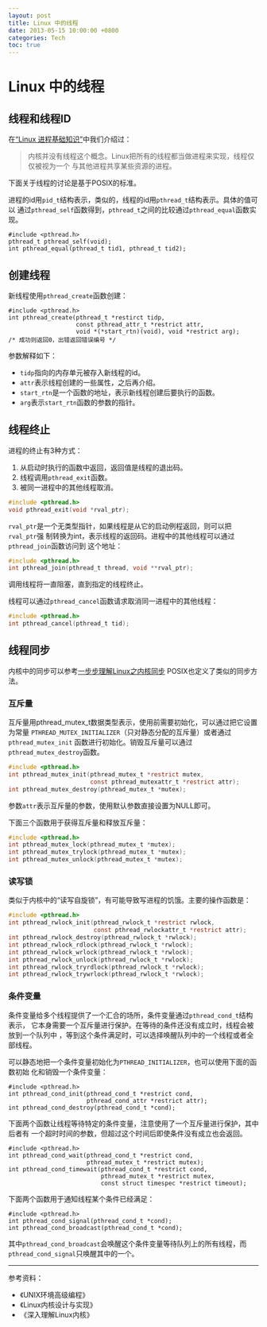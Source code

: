 ```yaml
---
layout: post
title: Linux 中的线程
date: 2013-05-15 10:00:00 +0800
categories: Tech
toc: true
---
```


# Linux 中的线程

## 线程和线程ID

在[“Linux 进程基础知识”](2013-04-23-process_1_basic.md)中我们介绍过：

> 内核并没有线程这个概念。Linux把所有的线程都当做进程来实现，线程仅仅被视为一个
> 与其他进程共享某些资源的进程。

下面关于线程的讨论是基于POSIX的标准。

进程的id用`pid_t`结构表示，类似的，线程的id用`pthread_t`结构表示。具体的值可以
通过`pthread_self`函数得到，`pthread_t`之间的比较通过`pthread_equal`函数实现。


    #include <pthread.h>
    pthread_t pthread_self(void);
    int pthread_equal(pthread_t tid1, pthread_t tid2);


## 创建线程

新线程使用`pthread_create`函数创建：

    #include <pthread.h>
    int pthread_create(pthread_t *restirct tidp,
                       const pthread_attr_t *restrict attr,
                       void *(*start_rtn)(void), void *restrict arg);
    /* 成功则返回0，出错返回错误编号 */

参数解释如下：

* `tidp`指向的内存单元被存入新线程的id。
* `attr`表示线程创建的一些属性，之后再介绍。
* `start_rtn`是一个函数的地址，表示新线程创建后要执行的函数。
* `arg`表示`start_rtn`函数的参数的指针。


## 线程终止

进程的终止有3种方式：

1. 从启动时执行的函数中返回，返回值是线程的退出码。
2. 线程调用`pthread_exit`函数。
3. 被同一进程中的其他线程取消。


```C
#include <pthread.h>
void pthread_exit(void *rval_ptr);
```

`rval_ptr`是一个无类型指针，如果线程是从它的启动例程返回，则可以把`rval_ptr`强
制转换为int，表示线程的返回码。进程中的其他线程可以通过`pthread_join`函数访问到
这个地址：

```C
#include <pthread.h>
int pthread_join(pthread_t thread, void **rval_ptr);
```

调用线程将一直阻塞，直到指定的线程终止。

线程可以通过`pthread_cancel`函数请求取消同一进程中的其他线程：

```C
#include <pthread.h>
int pthread_cancel(pthread_t tid);
```

## 线程同步

内核中的同步可以参考[一步步理解Linux之内核同步](http://gaopenghigh.github.io/posts/understanding_linux_step_by_step_synchronization.html)
POSIX也定义了类似的同步方法。


### 互斥量

互斥量用pthread_mutex_t数据类型表示，使用前需要初始化，可以通过把它设置为常量
`PTHREAD_MUTEX_INITIALIZER`（只对静态分配的互斥量）或者通过`pthread_mutex_init`
函数进行初始化。销毁互斥量可以通过`pthread_mutex_destroy`函数。

```C
#include <pthread.h>
int pthread_mutex_init(pthread_mutex_t *restrict mutex,
                       const pthread_mutexattr_t *restrict attr);
int pthread_mutex_destroy(pthread_mutex_t *mutex);
```

参数`attr`表示互斥量的参数，使用默认参数直接设置为NULL即可。

下面三个函数用于获得互斥量和释放互斥量：

```C
#include <pthread.h>
int pthread_mutex_lock(pthread_mutex_t *mutex);
int pthread_mutex_trylock(pthread_mutex_t *mutex);
int pthread_mutex_unlock(pthread_mutex_t *mutex);
```


### 读写锁

类似于内核中的“读写自旋锁”，有可能导致写进程的饥饿。主要的操作函数是：

```C
#include <pthread.h>
int pthread_rwlock_init(pthread_rwlock_t *restrict rwlock,
                        const pthread_rwlockattr_t *restrict attr);
int pthread_rwlock_destroy(pthread_rwlock_t *rwlock);
int pthread_rwlock_rdlock(pthread_rwlock_t *rwlock);
int pthread_rwlock_wrlock(pthread_rwlock_t *rwlock);
int pthread_rwlock_unlock(pthread_rwlock_t *rwlock);
int pthread_rwlock_tryrdlock(pthread_rwlock_t *rwlock);
int pthread_rwlock_trywrlock(pthread_rwlock_t *rwlock);
```


### 条件变量

条件变量给多个线程提供了一个汇合的场所，条件变量通过`pthread_cond_t`结构表示，
它本身需要一个互斥量进行保护。在等待的条件还没有成立时，线程会被放到一个队列中
，等到这个条件满足时，可以选择唤醒队列中的一个线程或者全部线程。

可以静态地把一个条件变量初始化为`PTHREAD_INITIALIZER`，也可以使用下面的函数初始
化和销毁一个条件变量：

    #include <pthread.h>
    int pthread_cond_init(pthread_cond_t *restrict cond,
                          pthread_cond_attr *restrict attr);
    int pthread_cond_destroy(pthread_cond_t *cond);

下面两个函数让线程等待特定的条件变量，注意使用了一个互斥量进行保护，其中后者有
一个超时时间的参数，但超过这个时间后即使条件没有成立也会返回。

    #include <pthread.h>
    int pthread_cond_wait(pthread_cond_t *restrict cond,
                          pthread_mutex_t *restrict mutex);
    int pthread_cond_timewait(pthread_cond_t *restrict cond,
                              pthread_mutex_t *restrict mutex,
                              const struct timespec *restrict timeout);

下面两个函数用于通知线程某个条件已经满足：

    #include <pthread.h>
    int pthread_cond_signal(pthread_cond_t *cond);
    int pthread_cond_broadcast(pthread_cond_t *cond);

其中`pthread_cond_broadcast`会唤醒这个条件变量等待队列上的所有线程，而
`pthread_cond_signal`只唤醒其中的一个。

----

参考资料：

* 《UNIX环境高级编程》
* 《Linux内核设计与实现》
* 《深入理解Linux内核》

